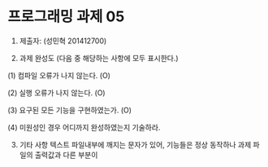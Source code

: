 # 프로그래밍 과제 05

1. 제출자:   (성민혁 201412700)

2. 과제 완성도 (다음 중 해당하는 사항에 모두 표시한다.)

(1) 컴파일 오류가 나지 않는다. (O)

(2) 실행 오류가 나지 않는다. (O)

(3) 요구된 모든 기능을 구현하였는가. (O)

(4) 미원성인 경우 어디까지 완성하였는지 기술하라.

3. 기타 사항 
텍스트 파일내부에 깨지는 문자가 있어, 기능들은 정상 동작하나 과제 파일의 출력값과 다른 
부분이 
